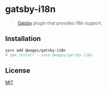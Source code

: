 # gatsby-i18n
> [Gatsby](https://github.com/gatsbyjs/gatsby) plugin that provides i18n support.

## Installation
```sh
yarn add @wapps/gatsby-i18n
# npm install --save @wapps/gatsby-i18n
```

## License
[MIT](LICENSE)
